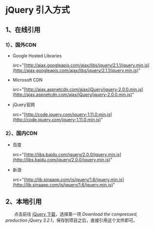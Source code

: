 # jQuery 引入方式

## 1、在线引用

### 1）、国外CDN

- Google Hosted Libraries

  src="[http://ajax.googleapis.com/ajax/libs/jquery/2.1.1/jquery.min.js](http://ajax.googleapis.com/ajax/libs/jquery/2.1.1/jquery.min.js)"


- Microsoft CDN

  src="[http://ajax.aspnetcdn.com/ajax/jQuery/jquery-2.0.0.min.js](http://ajax.aspnetcdn.com/ajax/jQuery/jquery-2.0.0.min.js)"

- jQuery官网

   src="[http://code.jquery.com/jquery-1.11.0.min.js](http://code.jquery.com/jquery-1.11.0.min.js)"

### 2）、国内CDN

- 百度

  src="[http://libs.baidu.com/jquery/2.0.0/jquery.min.js](http://libs.baidu.com/jquery/2.0.0/jquery.min.js)"

- 新浪

  src="[http://lib.sinaapp.com/js/jquery/1.6/jquery.min.js](http://lib.sinaapp.com/js/jquery/1.6/jquery.min.js)"

## 2、本地引用

  点击前往 [jQuery 下载](http://jquery.com/download/)，选择第一项 *Download the compressed, production jQuery 3.2.1*，保存到项目之后，直接引用这个文件即可。





